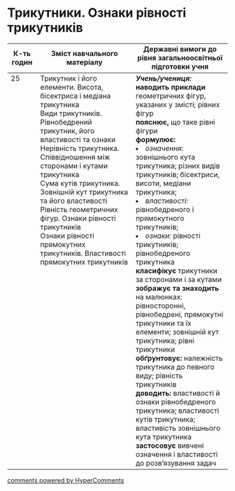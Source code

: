 <div id="hypercomments_widget" class="js-hypercomments-widget invisible"></div>

# Трикутники. Ознаки рівності трикутників

<table>
  <tr>
    <td width="10%" align="center"><b>К-ть годин</b></td>
    <td width="40%" align="center"><b>Зміст навчального матеріалу</b></td>
    <td width="40%" align="center"><b>Державні вимоги до рівня загальноосвітньої підготовки учня</b></td>
  </tr>
<tbody>
  <tr>
<td width="10%" style="vertical-align:top !important;">25</td>
    <td width="40%" style="vertical-align:top !important;">
Трикутник і його елементи. Висота, бісектриса і медіана трикутника<br>
Види трикутників. Рівнобедрений трикутник, його властивості та ознаки <br>
Нерівність трикутника. Співвідношення між сторонами і кутами трикутника<br>
Сума кутів трикутника. Зовнішній кут трикутника та його властивості<br>
Рівність геометричних фігур. Ознаки рівності трикутників<br>
Ознаки рівності прямокутних трикутників. Властивості прямокутних трикутників
</td>
    <td width="40%" style="vertical-align:top !important;">
<i><b>Учень/учениця:</b></i><br>
<b>наводить приклади</b> геометричних фігур, указаних у змісті; рівних фігур<br>
<b>пояснює,</b> що таке рівні фігури<br>
<b>формулює: </b>
<li><i>означення:</i> зовнішнього кута трикутника; різних видів трикутників; бісектриси, висоти, медіани трикутника;</li> 
<li><i>властивості:</i> рівнобедреного і прямокутного трикутників;</li>
<li><i>ознаки:</i> рівності трикутників; рівнобедреного трикутника</li>
<b>класифікує</b> трикутники за сторонами і за кутами<br>
<b>зображує та знаходить</b> на малюнках: рівносторонні, рівнобедрені, прямокутні трикутники та їх елементи; зовнішній кут трикутника; рівні трикутники<br>
<b>обґрунтовує:</b> належність трикутника до певного виду; рівність трикутників<br>
<b>доводить:</b> властивості й ознаки рівнобедреного трикутника; властивості кутів трикутника; властивість зовнішнього кута трикутника<br>
<b>застосовує</b> вивчені означення і властивості до розв’язування задач
</td>
  </tr>
</tbody>
</table>

<div class="js-hypercomments-container">
<a href="http://hypercomments.com" class="hc-link" title="comments widget">comments powered by HyperComments</a>
</div>